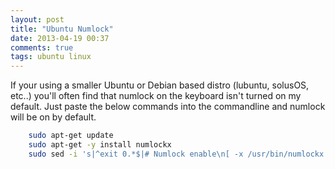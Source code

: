 ```yaml
---
layout: post
title: "Ubuntu Numlock"
date: 2013-04-19 00:37
comments: true
tags: ubuntu linux
---
```


If your using a smaller Ubuntu or Debian based distro (lubuntu, solusOS, etc..) you'll often find that numlock on the keyboard isn't turned on my default.
Just paste the below commands into the commandline and numlock will be on by default.

``` bash
    sudo apt-get update
    sudo apt-get -y install numlockx
    sudo sed -i 's|^exit 0.*$|# Numlock enable\n[ -x /usr/bin/numlockx ] \&\& numlockx on\n\nexit 0|' /etc/rc.local
```
